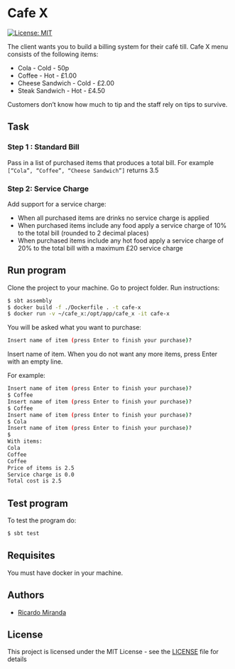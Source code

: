 # Cafe X

[![License: MIT](https://img.shields.io/badge/License-MIT-yellow.svg)](https://opensource.org/licenses/MIT)

The client wants you to build a billing system for their café till. Cafe X menu consists of the following items:
- Cola - Cold - 50p
- Coffee - Hot - £1.00
- Cheese Sandwich - Cold - £2.00
- Steak Sandwich - Hot - £4.50

Customers don’t know how much to tip and the staff rely on tips to survive.

## Task
### Step 1 : Standard Bill
Pass in a list of purchased items that produces a total bill.
For example `[“Cola”, “Coffee”, “Cheese Sandwich”]` returns 3.5

### Step 2: Service Charge
Add support for a service charge:
- When all purchased items are drinks no service charge is applied
- When purchased items include any food apply a service charge of 10% to the total bill (rounded to 2 decimal places)
- When purchased items include any hot food apply a service charge of 20% to the total bill with a maximum £20 service charge

## Run program
Clone the project to your machine.
Go to project folder.
Run instructions:

```bash
$ sbt assembly
$ docker build -f ./Dockerfile . -t cafe-x
$ docker run -v ~/cafe_x:/opt/app/cafe_x -it cafe-x
```

You will be asked what you want to purchase:
```bash
Insert name of item (press Enter to finish your purchase)?
```
Insert name of item. When you do not want any more items, press Enter with an empty line.

For example:
```bash
Insert name of item (press Enter to finish your purchase)?
$ Coffee
Insert name of item (press Enter to finish your purchase)?
$ Coffee
Insert name of item (press Enter to finish your purchase)?
$ Cola
Insert name of item (press Enter to finish your purchase)?
$
With items:
Cola
Coffee
Coffee
Price of items is 2.5
Service charge is 0.0
Total cost is 2.5
```

## Test program
To test the program do:

```bash
$ sbt test
```

## Requisites
You must have docker in your machine.

## Authors
*   [Ricardo Miranda](https://github.com/ricardomiranda)

## License
This project is licensed under the MIT License - see the [LICENSE](LICENSE) file for details
